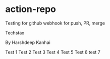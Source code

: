 # action-repo
Testing for github webhook for push, PR, merge

Techstax

By Harshdeep Kanhai

Test 1
Test 2
Test 3
Test 4
Test 5
Test 6
test 7